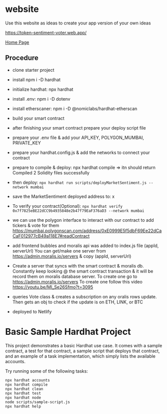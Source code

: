 # website

Use this website as ideas to create your app version of your own ideas

https://token-sentiment-voter.web.app/

[Home Page]()
## Procedure

- clone starter project
- install npm i -D hardhat
- initialize hardhat: npx hardhat
- install .env: npm i -D dotenv
- install etherscaner: npm i -D @nomiclabs/hardhat-etherscan
- build your smart contract
- after finishing your smart contract prepare your deploy script file
- prepare your .env file & add your API_KEY, POLYGON_MUMBAI, PRIVATE_KEY
- prepare your hardhat.config.js & add the networks to connect your contract
- prepare to compile & deploy: npx hardhat compile => itn should return Compiled 2 Solidity files successfully
- then deploy: `npx hardhat run scripts/deployMarketSentiment.js --network mumbai`
- save the MarketSentiment deployed address to: x
- To verify your contract(Optional): `npx hardhat verify 0x7f7825eBE22dCC9b4935848e2b47f79EaF376aD3 --network mumbai`
- we can use the polygon interface to interact with our contract to add tickers & vote for them https://mumbai.polygonscan.com/address/0xE0999E5f5dbF69Ee22dCaCaF012977cB49a118E7#readContract
- add frontend bubbles and moralis api was added to index.js file (appId, serverUrl) You can get/make one server from https://admin.moralis.io/servers & copy (appId, serverUrl)

- Create a server that syncs with the smart contract & moralis db. Constantly keep looking @ the smart contract transaction & it will be record them on moralis database server. To create one go to https://admin.moralis.io/servers
  To create one follow this video https://youtu.be/MI_Se26Sfmo?t=3095

- queries Vote class & creates a subscription on any oralis rows update. Then gets an obj to check if the update is on ETH, LINK, or BTC

- deployed to Netlify

# Basic Sample Hardhat Project

This project demonstrates a basic Hardhat use case. It comes with a sample contract, a test for that contract, a sample script that deploys that contract, and an example of a task implementation, which simply lists the available accounts.

Try running some of the following tasks:

```shell
npx hardhat accounts
npx hardhat compile
npx hardhat clean
npx hardhat test
npx hardhat node
node scripts/sample-script.js
npx hardhat help
```
